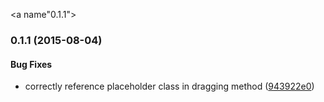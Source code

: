 <a name"0.1.1"></a>
### 0.1.1 (2015-08-04)


#### Bug Fixes

* correctly reference placeholder class in dragging method ([943922e0](http://github.com/esbenp/fineuploader-client-primary-drag.git/commit/943922e0))

